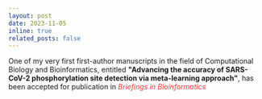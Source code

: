 ```yaml
---
layout: post
date: 2023-11-05
inline: true
related_posts: false
---
```


One of my very first first-author manuscripts in the field of Computational Biology and Bioinformatics, entitled <b>"Advancing the accuracy of SARS-CoV-2 phosphorylation site detection via meta-learning approach"</b>, has been accepted for publication in <span style="color: #FF3636;"><i>Briefings in Bioinformatics</i></span>